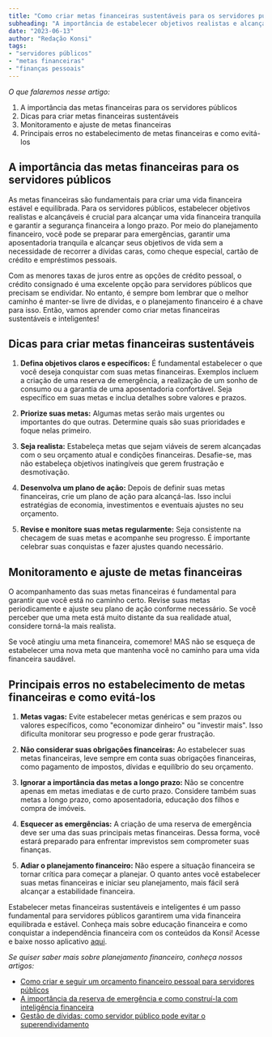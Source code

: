 ```yaml
---
title: "Como criar metas financeiras sustentáveis para os servidores públicos"
subheading: "A importância de estabelecer objetivos realistas e alcançáveis para conquistar a estabilidade financeira."
date: "2023-06-13"
author: "Redação Konsi"
tags:
- "servidores públicos"
- "metas financeiras"
- "finanças pessoais"
---
```


*O que falaremos nesse artigo:*
1. A importância das metas financeiras para os servidores públicos
2. Dicas para criar metas financeiras sustentáveis
3. Monitoramento e ajuste de metas financeiras
4. Principais erros no estabelecimento de metas financeiras e como evitá-los

## A importância das metas financeiras para os servidores públicos

As metas financeiras são fundamentais para criar uma vida financeira estável e equilibrada. Para os servidores públicos, estabelecer objetivos realistas e alcançáveis é crucial para alcançar uma vida financeira tranquila e garantir a segurança financeira a longo prazo. Por meio do planejamento financeiro, você pode se preparar para emergências, garantir uma aposentadoria tranquila e alcançar seus objetivos de vida sem a necessidade de recorrer a dívidas caras, como cheque especial, cartão de crédito e empréstimos pessoais.

Com as menores taxas de juros entre as opções de crédito pessoal, o crédito consignado é uma excelente opção para servidores públicos que precisam se endividar. No entanto, é sempre bom lembrar que o melhor caminho é manter-se livre de dívidas, e o planejamento financeiro é a chave para isso. Então, vamos aprender como criar metas financeiras sustentáveis e inteligentes!

## Dicas para criar metas financeiras sustentáveis

1. **Defina objetivos claros e específicos:** É fundamental estabelecer o que você deseja conquistar com suas metas financeiras. Exemplos incluem a criação de uma reserva de emergência, a realização de um sonho de consumo ou a garantia de uma aposentadoria confortável. Seja específico em suas metas e inclua detalhes sobre valores e prazos.

2. **Priorize suas metas:** Algumas metas serão mais urgentes ou importantes do que outras. Determine quais são suas prioridades e foque nelas primeiro.

3. **Seja realista:** Estabeleça metas que sejam viáveis de serem alcançadas com o seu orçamento atual e condições financeiras. Desafie-se, mas não estabeleça objetivos inatingíveis que gerem frustração e desmotivação.

4. **Desenvolva um plano de ação:** Depois de definir suas metas financeiras, crie um plano de ação para alcançá-las. Isso inclui estratégias de economia, investimentos e eventuais ajustes no seu orçamento.

5. **Revise e monitore suas metas regularmente:** Seja consistente na checagem de suas metas e acompanhe seu progresso. É importante celebrar suas conquistas e fazer ajustes quando necessário.

## Monitoramento e ajuste de metas financeiras

O acompanhamento das suas metas financeiras é fundamental para garantir que você está no caminho certo. Revise suas metas periodicamente e ajuste seu plano de ação conforme necessário. Se você perceber que uma meta está muito distante da sua realidade atual, considere torná-la mais realista. 

Se você atingiu uma meta financeira, comemore! MAS não se esqueça de estabelecer uma nova meta que mantenha você no caminho para uma vida financeira saudável.

## Principais erros no estabelecimento de metas financeiras e como evitá-los

1. **Metas vagas:** Evite estabelecer metas genéricas e sem prazos ou valores específicos, como "economizar dinheiro" ou "investir mais". Isso dificulta monitorar seu progresso e pode gerar frustração.

2. **Não considerar suas obrigações financeiras:** Ao estabelecer suas metas financeiras, leve sempre em conta suas obrigações financeiras, como pagamento de impostos, dívidas e equilíbrio do seu orçamento.

3. **Ignorar a importância das metas a longo prazo:** Não se concentre apenas em metas imediatas e de curto prazo. Considere também suas metas a longo prazo, como aposentadoria, educação dos filhos e compra de imóveis.

4. **Esquecer as emergências:** A criação de uma reserva de emergência deve ser uma das suas principais metas financeiras. Dessa forma, você estará preparado para enfrentar imprevistos sem comprometer suas finanças.

5. **Adiar o planejamento financeiro:** Não espere a situação financeira se tornar crítica para começar a planejar. O quanto antes você estabelecer suas metas financeiras e iniciar seu planejamento, mais fácil será alcançar a estabilidade financeira.

Estabelecer metas financeiras sustentáveis e inteligentes é um passo fundamental para servidores públicos garantirem uma vida financeira equilibrada e estável. Conheça mais sobre educação financeira e como conquistar a independência financeira com os conteúdos da Konsi! Acesse e baixe nosso aplicativo [aqui](https://konsi.com.br/download).

*Se quiser saber mais sobre planejamento financeiro, conheça nossos artigos:*
- [Como criar e seguir um orçamento financeiro pessoal para servidores públicos](https://konsi.com.br/postagens/como-criar-e-seguir-um-oramento-financeiro-pessoal-para-servidores-pblicos)
- [A importância da reserva de emergência e como construí-la com inteligência financeira](https://konsi.com.br/postagens/a-importncia-da-reserva-de-emergncia-e-como-constru-la-com-inteligncia-financeira)
- [Gestão de dívidas: como servidor público pode evitar o superendividamento](https://konsi.com.br/postagens/gesto-de-dvidas-como-servidor-pblico-pode-evitar-o-superendividamento)